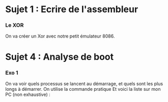 # Sujet 1 : Ecrire de l'assembleur
### Le XOR
On va créer un Xor avec notre petit émulateur 8086.

# Sujet 4 : Analyse de boot
### Exo 1
On va voir quels processus se lancent au démarrage, et quels sont les plus longs à démarrer. 
On utilise la commande pratique 
Et voici la liste sur mon PC (non exhaustive) :

<!--stackedit_data:
eyJoaXN0b3J5IjpbNDQ3ODUzODU3LDk5NDc5NDkwOCwtMTMxND
M0NDkwMSw4OTk2NDg2MCwtMzMyNDU1MzYzXX0=
-->